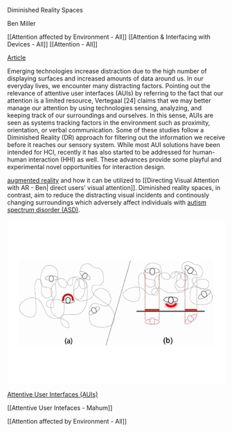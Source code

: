 Diminished Reality Spaces

Ben Miller

[[Attention affected by Environment - All]]
[[Attention & Interfacing with Devices - All]]
[[Attention - All]]



[Article](https://ieeexplore.ieee.org/abstract/document/7344759?casa_token=NVceMcG0x4IAAAAA:ESE3lc-tiTvd9WzoZzYtHxGrCpW7RPPQoX4LHKfwiD_wB2JXtv32a8R6QLjsP4I1oMj8fgWi8g)

Emerging technologies increase distraction due to the high number of displaying surfaces and increased amounts of data around us. In our everyday lives, we encounter many distracting factors. Pointing out the relevance of attentive user interfaces (AUIs) by referring to the fact that our attention is a limited resource, Vertegaal [24] claims that we may better manage our attention by using technologies sensing, analyzing, and keeping track of our surroundings and ourselves. In this sense, AUIs are seen as systems tracking factors in the environment such as proximity, orientation, or verbal communication. Some of these studies follow a Diminished Reality (DR) approach for filtering out the information we receive before it reaches our sensory system. While most AUI solutions have been intended for HCI, recently it has also started to be addressed for human-human interaction (HHI) as well. These advances provide some playful and experimental novel opportunities for interaction design.


[augmented reality](https://www.fi.edu/what-is-augmented-reality) and how it can be utilized to [[Directing Visual Attention with AR - Ben| direct users' visual attention]]. Diminished reality spaces, in contrast, aim to reduce the distracting visual incidents and continously changing surroundings which adversely affect individuals with [autism spectrum disorder (ASD)](https://www.cdc.gov/ncbddd/autism/facts.html).  




![Diminished Reality Concept](Images/Diminished_Reality.png)

[Attentive User Interfaces (AUIs)](https://interruptions.net/literature/Vertegaal-CACM03-p30-vertegaal.pdf)

[[Attentive User Intefaces - Mahum]]

[[Attention affected by Environment - All]]